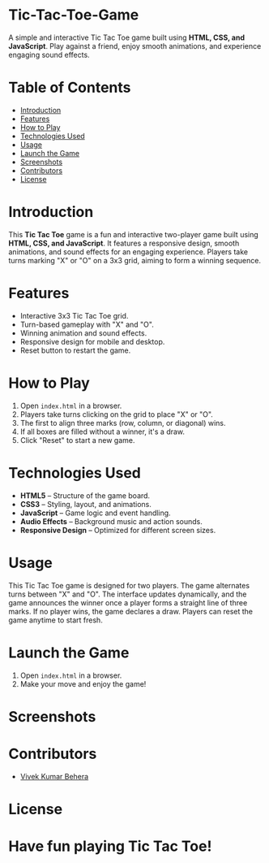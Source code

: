 # Tic-Tac-Toe-Game
A simple and interactive Tic Tac Toe game built using **HTML, CSS, and JavaScript**. Play against a friend, enjoy smooth animations, and experience engaging sound effects.

# Table of Contents
- [Introduction](#introduction)
- [Features](#features)
- [How to Play](#how-to-play)
- [Technologies Used](#technologies-used)
- [Usage](#usage)
- [Launch the Game](#launch-the-game)
- [Screenshots](#screenshots)
- [Contributors](#contributors)
- [License](#license)

# Introduction
This **Tic Tac Toe** game is a fun and interactive two-player game built using **HTML, CSS, and JavaScript**. It features a responsive design, smooth animations, and sound effects for an engaging experience. Players take turns marking "X" or "O" on a 3x3 grid, aiming to form a winning sequence.

# Features
- Interactive 3x3 Tic Tac Toe grid.
- Turn-based gameplay with "X" and "O".
- Winning animation and sound effects.
- Responsive design for mobile and desktop.
- Reset button to restart the game.

# How to Play
1. Open `index.html` in a browser.
2. Players take turns clicking on the grid to place "X" or "O".
3. The first to align three marks (row, column, or diagonal) wins.
4. If all boxes are filled without a winner, it's a draw.
5. Click "Reset" to start a new game.

# Technologies Used
- **HTML5** – Structure of the game board.
- **CSS3** – Styling, layout, and animations.
- **JavaScript** – Game logic and event handling.
- **Audio Effects** – Background music and action sounds.
- **Responsive Design** – Optimized for different screen sizes.

# Usage
This Tic Tac Toe game is designed for two players. The game alternates turns between "X" and "O". The interface updates dynamically, and the game announces the winner once a player forms a straight line of three marks. If no player wins, the game declares a draw. Players can reset the game anytime to start fresh.

# Launch the Game
1. Open `index.html` in a browser.
2. Make your move and enjoy the game!

# Screenshots

# Contributors
- [Vivek Kumar Behera](https://www.linkedin.com/in/vivek-kumar-behera/)

# License

# Have fun playing Tic Tac Toe!
